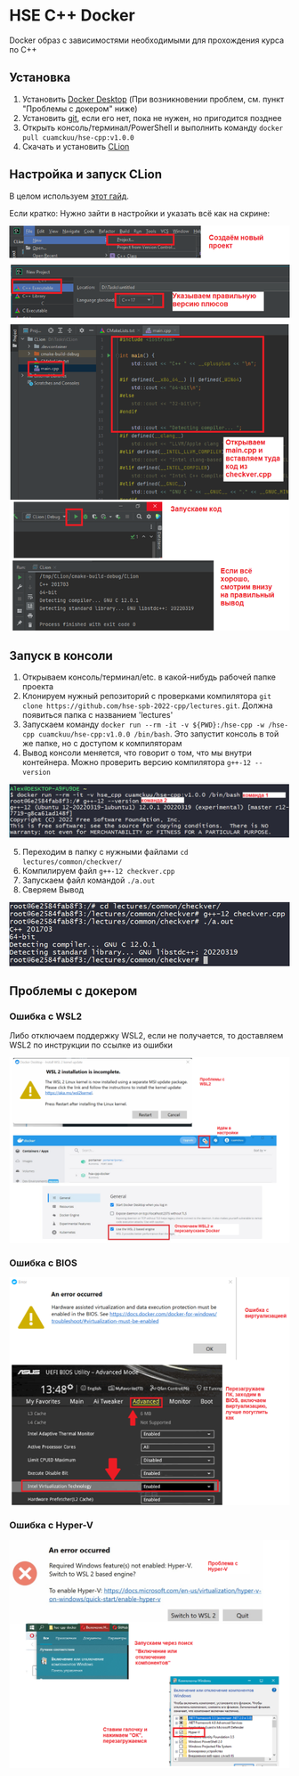 # HSE C++ Docker

Docker образ с зависимостями необходимыми для прохождения курса по C++

## Установка

1. Установить [Docker Desktop](https://www.docker.com/products/docker-desktop/) (При возникновении проблем, см. пункт "Проблемы с докером" ниже)
2. Установить [git](https://git-scm.com/downloads), если его нет, пока не нужен, но пригодится позднее
3. Открыть консоль/терминал/PowerShell и выполнить команду `docker pull cuamckuu/hse-cpp:v1.0.0`
4. Скачать и установить [CLion](www.jetbrains.com/clion/download/)

## Настройка и запуск CLion

В целом используем [этот гайд](https://www.jetbrains.com/help/clion/clion-toolchains-in-docker.html).

Если кратко: Нужно зайти в настройки и указать всё как на скрине:

![Clion Docker Toolchain](./assets/clion.png)

## Запуск в консоли

1. Открываем консоль/терминал/etc. в какой-нибудь рабочей папке проекта
2. Клонируем нужный репозиторий с проверками компилятора `git clone https://github.com/hse-spb-2022-cpp/lectures.git`. Должна появиться папка с названием 'lectures'
3. Запускаем команду `docker run --rm -it -v ${PWD}:/hse-cpp -w /hse-cpp cuamckuu/hse-cpp:v1.0.0 /bin/bash`. Это запустит консоль в той же папке, но с доступом к компиляторам
4. Вывод консоли меняется, что говорит о том, что мы внутри контейнера. Можно проверить версию компилятора `g++-12 --version`

![Docker g++ version](./assets/docker_cmd.png)

5. Переходим в папку с нужными файлами `cd lectures/common/checkver/`
6. Компилируем файл `g++-12 checkver.cpp`
7. Запускаем файл командой `./a.out`
8. Сверяем Вывод

![Docker compile file](./assets/docker_compile.png)

## Проблемы с докером

### Ошибка с WSL2

Либо отключаем поддержку WSL2, если не получается, то доставляем WSL2 по инструкции по ссылке из ошибки

![Docker WSL2 Error](./assets/docker_wsl2.png)

### Ошибка с BIOS

![Docker BIOS](./assets/docker_bios.png)

### Ошибка с Hyper-V

![Docker BIOS](./assets/docker_hyperv.png)
